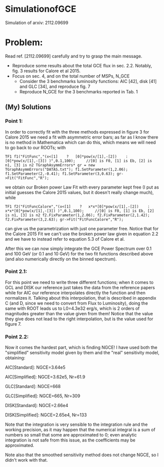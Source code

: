 # SimulationofGCE
Simulation of arxiv: 2112.09699

# Problem:
Read ref. [2112.09699] carefully and try to grasp the main message.
- Reproduce some results about the total GCE flux in sec. 2.2. Notably, fig. 3 results for Calore et al 2015.
- Focus on sec. 4, and on the total number of MSPs, N_GCE
  * Consider the 3 benchmarks luminosity functions: AIC [42], disk [41] and GLC [34], and reproduce fig. 7
  * Reproduce N_GCE for the 3 benchmarks reported in Tab. 1

## (My) Solutions
### Point 1:

In order to correctly fit with the three methods expressed in figure 3 for Calore 2015 we need a fit with asymmetric error bars; as far as I know there is no method in Mathematica which can do this, which means we will need to go back to our ROOTs; with 

`TF1 f1("FitFunc","(x<[1]    ?   [0]*pow(x/[1],-[2])    :  [0]*pow(x/[1],-[3]) )",0.1,100);     //[0] is F0, [1] is Eb, [2] is n1, [3] is n2
TGraphAsymmErrors* gr = new TGraphAsymmErrors("DATAS.txt");
f1.SetParameter(1,2.06);
f1.SetParameter(2,-0.41);
f1.SetParameter(3,0.63);
gr->Fit("FitFunc","R");`

we obtain our Broken power Law Fit with every parameter kept free (I put as initial guesses the Calore 2015 values, but it doesn't really change much), while

`TF1 f2("FitFuncCalore","(x<[1]    ?   x*x*[0]*pow(x/[1],-[2])    :  x*x*[0]*pow(x/[1],-[3]) )",0.1,100);     //[0] is F0, [1] is Eb, [2] is n1, [3] is n2
f2.FixParameter(1,2.06);
f2.FixParameter(2,1.42);
f2.FixParameter(3,2.63);
gr->Fit("FitFuncCalore","R");`

can give us the parametrization with just one parameter free. Notice that for the Calore 2015 Fit we can't use the broken power law given in equation 2.2 and we have to instead refer to equation 5.3 of Calore et al.

After this we can now simply integrate the GCE Power Spectrum over 0.1 and 100 GeV (or 0.1 and 10 GeV) for the two fit functions described above (and also numerically directly on the binned spectrum).

### Point 2.1:
For this point we need to write three different functions; when it comes to GCL and DISK our reference just takes the data from the reference papers while for AIC our reference interpolates directly the function and then normalizes it. Talking about this interpolation, that is described in appendix C (and D, since we need to convert from Flux to Luminosity), doing the same with ROOT leads us to L0=4.3e32 erg/s, which is 2 orders of magnitudes greater than the value given from them! Notice that the value they give does not lead to the right interpolation, but is the value used for figure 7. 

### Point 2.2:
Now it comes the hardest part, which is finding NGCE! I have used both the "simplified" sensitivity model given by them and the "real" sensitivity model, obtaining:


AIC[Standard]: NGCE=3.64e5 

AIC[Simplified]: NGCE=3.62e5, Nr=61.9


GLC[Standard]: NGCE=668

GLC[Simplified]: NGCE=665, Nr=309


DISK[Standard]: NGCE=2.66e4 

DISK[Simplified]: NGCE=2.65e4, Nr=133

Note that the integration is very sensible to the integration rule and the working precision, as it may happen that the numerical integral is a sum of numbers so small that some are approximated to 0; even analytic integration is not safe from this issue, as the coefficients may be approximated.

Note also that the smoothed sensitivity method does not change NGCE, so I didn't work with that.
